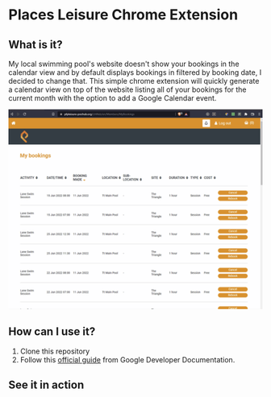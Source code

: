 # Places Leisure Chrome Extension

## What is it?

My local swimming pool's website doesn't show your bookings in the calendar view and by default displays bookings in filtered by booking date, I decided to change that. This simple chrome extension will quickly generate a calendar view on top of the website listing all of your bookings for the current month with the option to add a Google Calendar event.

![image description](demo.gif)

## How can I use it?

1. Clone this repository
2. Follow this [official guide]("https://developer.chrome.com/docs/extensions/mv3/getstarted/#unpacked") from Google Developer Documentation.

## See it in action
